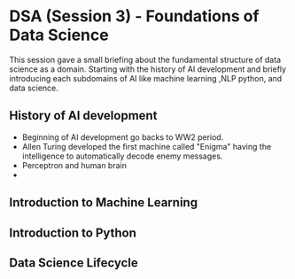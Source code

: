 # DSA (Session 3) - Foundations of Data Science

This session gave a small briefing about the fundamental structure of data science as a domain. Starting with the history of AI development and briefly introducing each subdomains of AI like machine learning ,NLP python, and data science.

## History of AI development
   - Beginning of AI development go backs to WW2 period. 
   - Allen Turing developed the first machine called "Enigma" having the intelligence to automatically decode enemy messages.
   - Perceptron and human brain
   - 

## Introduction to Machine Learning



## Introduction to Python



## Data Science Lifecycle
